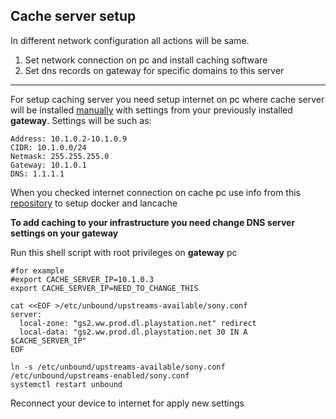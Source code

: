 Cache server setup
----
In different network configuration all actions will be same.
1. Set network connection on pc and install caching software
3. Set dns records on gateway for specific domains to this server

----
For setup caching server you need setup internet on pc where cache server will be installed 
[manually](https://help.ubuntu.com/stable/ubuntu-help/net-manual.html.en) with settings from your previously installed **gateway**.
Settings will be such as:
```
Address: 10.1.0.2-10.1.0.9
CIDR: 10.1.0.0/24
Netmask: 255.255.255.0
Gateway: 10.1.0.1
DNS: 1.1.1.1
```
When you checked internet connection on cache pc use info from this [repository](https://github.com/play-just-for-fun/caching-server/) to setup docker and lancache

**To add caching to your infrastructure you need change DNS server settings on your gateway**

Run this shell script with root privileges on **gateway** pc
```shell
#for example
#export CACHE_SERVER_IP=10.1.0.3
export CACHE_SERVER_IP=NEED_TO_CHANGE_THIS

cat <<EOF >/etc/unbound/upstreams-available/sony.conf
server:
  local-zone: "gs2.ww.prod.dl.playstation.net" redirect
  local-data: "gs2.ww.prod.dl.playstation.net 30 IN A $CACHE_SERVER_IP"
EOF

ln -s /etc/unbound/upstreams-available/sony.conf /etc/unbound/upstreams-enabled/sony.conf
systemctl restart unbound

```
Reconnect your device to internet for apply new settings
